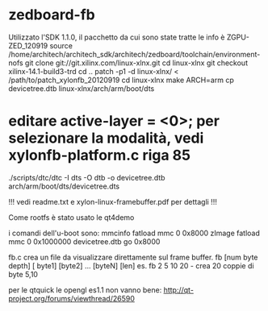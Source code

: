 zedboard-fb
===========
Utilizzato l'SDK 1.1.0, il pacchetto da cui sono state tratte le info è ZGPU-ZED_120919
source /home/architech/architech_sdk/architech/zedboard/toolchain/environment-nofs
git clone git://git.xilinx.com/linux-xlnx.git
cd linux-xlnx
git checkout xilinx-14.1-build3-trd
cd ..
patch -p1 -d linux-xlnx/ < /path/to/patch_xylonfb_20120919
cd linux-xlnx
make ARCH=arm
cp devicetree.dtb linux-xlnx/arch/arm/boot/dts
# editare active-layer = <0>; per selezionare la modalità, vedi xylonfb-platform.c riga 85
./scripts/dtc/dtc -I dts -O dtb -o devicetree.dtb arch/arm/boot/dts/devicetree.dts

!!! vedi readme.txt e xylon-linux-framebuffer.pdf per dettagli !!!

Come rootfs è stato usato le qt4demo

i comandi dell'u-boot sono:
mmcinfo
fatload mmc 0 0x8000 zImage
fatload mmc 0 0x1000000 devicetree.dtb
go 0x8000


fb.c crea un file da visualizzare direttamente sul frame buffer.
	fb [num byte depth] [ byte1] [byte2] ... [byteN] [len]
	es. fb 2 5 10 20 - crea 20 coppie di byte 5,10
	
per le qtquick le opengl es1.1 non vanno bene: http://qt-project.org/forums/viewthread/26590

